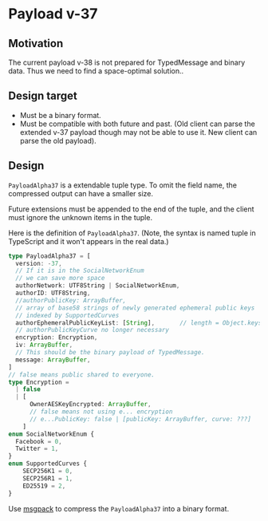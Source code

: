 # Payload v-37

## Motivation

The current payload v-38 is not prepared for TypedMessage and binary data. Thus we need to find a space-optimal solution..

## Design target

- Must be a binary format.
- Must be compatible with both future and past. (Old client can parse the extended v-37 payload though may not be able to use it. New client can parse the old payload).

## Design

`PayloadAlpha37` is a extendable tuple type. To omit the field name, the compressed output can have a smaller size.

Future extensions must be appended to the end of the tuple, and the client must ignore the unknown items in the tuple.

Here is the definition of `PayloadAlpha37`. (Note, the syntax is named tuple in TypeScript and it won't appears in the real data.)

```typescript
type PayloadAlpha37 = [
  version: -37,
  // If it is in the SocialNetworkEnum
  // we can save more space
  authorNetwork: UTF8String | SocialNetworkEnum,
  authorID: UTF8String,
  //authorPublicKey: ArrayBuffer,
  // array of base58 strings of newly generated ephemeral public keys
  // indexed by SupportedCurves
  authorEphemeralPublicKeyList: [String],       // length = Object.keys(SupportedCurves).length 
  // authorPublicKeyCurve no longer necessary
  encryption: Encryption,
  iv: ArrayBuffer,
  // This should be the binary payload of TypedMessage.
  message: ArrayBuffer,
]
// false means public shared to everyone.
type Encryption =
  | false
  | [
      OwnerAESKeyEncrypted: ArrayBuffer,
      // false means not using e... encryption
      // e...PublicKey: false | [publicKey: ArrayBuffer, curve: ???]
    ]
enum SocialNetworkEnum {
  Facebook = 0,
  Twitter = 1,
}
enum SupportedCurves {
    SECP256K1 = 0, 
    SECP256R1 = 1, 
    ED25519 = 2,
}
```

Use [msgpack](https://github.com/msgpack/msgpack/blob/master/spec.md) to compress the `PayloadAlpha37` into a binary format.
